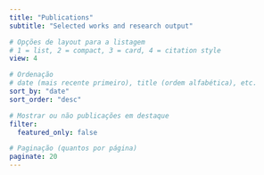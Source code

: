 ```yaml
---
title: "Publications"
subtitle: "Selected works and research output"

# Opções de layout para a listagem
# 1 = list, 2 = compact, 3 = card, 4 = citation style
view: 4

# Ordenação
# date (mais recente primeiro), title (ordem alfabética), etc.
sort_by: "date"
sort_order: "desc"

# Mostrar ou não publicações em destaque
filter:
  featured_only: false

# Paginação (quantos por página)
paginate: 20
---
```

